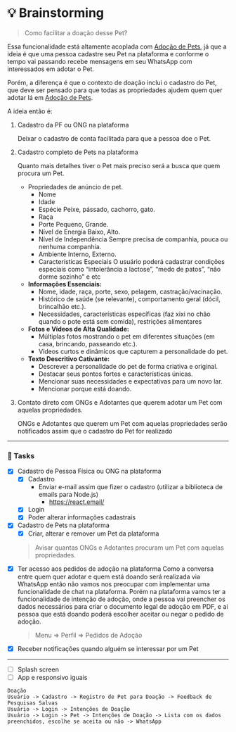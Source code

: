# 💡 Brainstorming

> Como facilitar a doação desse Pet?

Essa funcionalidade está altamente acoplada com [Adoção de Pets](https://www.notion.so/Ado-o-de-Pets-fc7ea2ffb81841db9ca6ca329a6422e6?pvs=21), já que a ideia é que uma pessoa cadastre seu Pet na plataforma e conforme o tempo vai passando recebe mensagens em seu WhatsApp com interessados em adotar o Pet.

Porém, a diferença é que o contexto de doação inclui o cadastro do Pet, que deve ser pensado para que todas as propriedades ajudem quem quer adotar lá em [Adoção de Pets](https://www.notion.so/Ado-o-de-Pets-fc7ea2ffb81841db9ca6ca329a6422e6?pvs=21).

A ideia então é:

1. Cadastro da PF ou ONG na plataforma

   Deixar o cadastro de conta facilitada para que a pessoa doe o Pet.

2. Cadastro completo de Pets na plataforma

   Quanto mais detalhes tiver o Pet mais preciso será a busca que quem procura um Pet.

   - Propriedades de anúncio de pet.
     - Nome
     - Idade
     - Espécie
       Peixe, pássado, cachorro, gato.
     - Raça
     - Porte
       Pequeno, Grande.
     - Nível de Energia
       Baixo, Alto.
     - Nível de Independência
       Sempre precisa de companhia, pouca ou nenhuma companhia.
     - Ambiente
       Interno, Externo.
     - Características Especiais
       O usuário poderá cadastrar condições especiais como “intolerância a lactose”, “medo de patos”, “não dorme sozinho” e etc
   - **Informações Essenciais:**
     - Nome, idade, raça, porte, sexo, pelagem, castração/vacinação.
     - Histórico de saúde (se relevante), comportamento geral (dócil, brincalhão etc.).
     - Necessidades, características específicas (faz xixi no chão quando o pote está sem comida), restrições alimentares
   - **Fotos e Vídeos de Alta Qualidade:**
     - Múltiplas fotos mostrando o pet em diferentes situações (em casa, brincando, passeando etc.).
     - Vídeos curtos e dinâmicos que capturem a personalidade do pet.
   - **Texto Descritivo Cativante:**
     - Descrever a personalidade do pet de forma criativa e original.
     - Destacar seus pontos fortes e características únicas.
     - Mencionar suas necessidades e expectativas para um novo lar.
     - Mencionar porque está doando.

3. Contato direto com ONGs e Adotantes que querem adotar um Pet com aquelas propriedades.

   ONGs e Adotantes que querem um Pet com aquelas propriedades serão notificados assim que o cadastro do Pet for realizado

---

### 🎯 Tasks

- [x] Cadastro de Pessoa Física ou ONG na plataforma
  - [x] Cadastro
    - Enviar e-mail assim que fizer o cadastro (utilizar a biblioteca de emails para Node.js)
      - https://react.email/
  - [x] Login
  - [x] Poder alterar informações cadastrais
- [x] Cadastro de Pets na plataforma
  - [x] Criar, alterar e remover um Pet da plataforma
  > Avisar quantas ONGs e Adotantes procuram um Pet com aquelas propriedades.
- [x] Ter acesso aos pedidos de adoção na plataforma
  Como a conversa entre quem quer adotar e quem está doando será realizada via WhatsApp então não vamos nos preocupar com implementar uma funcionalidade de chat na plataforma.
  Porém na plataforma vamos ter a funcionalidade de intenção de adoção, onde a pessoa vai preencher os dados necessários para criar o documento legal de adoção em PDF, e ai pessoa que está doando poderá escolher aceitar ou negar o pedido de adoção.
  > Menu ⇒ Perfil ⇒ Pedidos de Adoção
- [x] Receber notificações quando alguém se interessar por um Pet

---

- [ ] Splash screen
- [ ] App e responsivo iguais

```
Doação
Usuário -> Cadastro -> Registro de Pet para Doação -> Feedback de Pesquisas Salvas
Usuário -> Login -> Intenções de Doação
Usuário -> Login -> Pet -> Intenções de Doação -> Lista com os dados preenchidos, escolhe se aceita ou não -> WhatsApp
```
